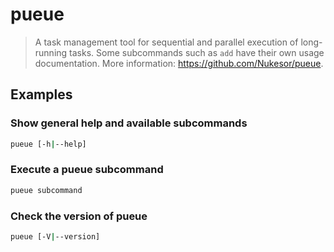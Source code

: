 # pueue

> A task management tool for sequential and parallel execution of long-running tasks. Some subcommands such as `add` have their own usage documentation. More information: <https://github.com/Nukesor/pueue>.

## Examples

### Show general help and available subcommands

```bash
pueue [-h|--help]
```

### Execute a pueue subcommand

```bash
pueue subcommand
```

### Check the version of pueue

```bash
pueue [-V|--version]
```
